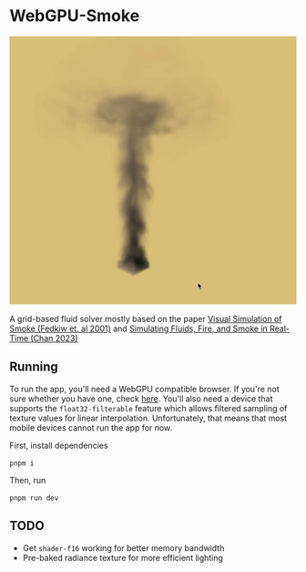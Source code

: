 # WebGPU-Smoke

![](public/media/smoke.png)

A grid-based fluid solver mostly based on the paper [Visual Simulation of Smoke (Fedkiw et. al 2001)](https://web.stanford.edu/class/cs237d/smoke.pdf) and [Simulating Fluids, Fire, and Smoke in Real-Time (Chan 2023)](https://andrewkchan.dev/posts/fire.html)

## Running

To run the app, you'll need a WebGPU compatible browser. If you're not sure whether you have one, check [here](https://caniuse.com/webgpu). You'll also need a device that supports the `float32-filterable` feature which allows filtered sampling of texture values for linear interpolation. Unfortunately, that means that most mobile devices cannot run the app for now.

First, install dependencies

```
pnpm i
```

Then, run

```
pnpm run dev
```

## TODO

- Get `shader-f16` working for better memory bandwidth
- Pre-baked radiance texture for more efficient lighting
